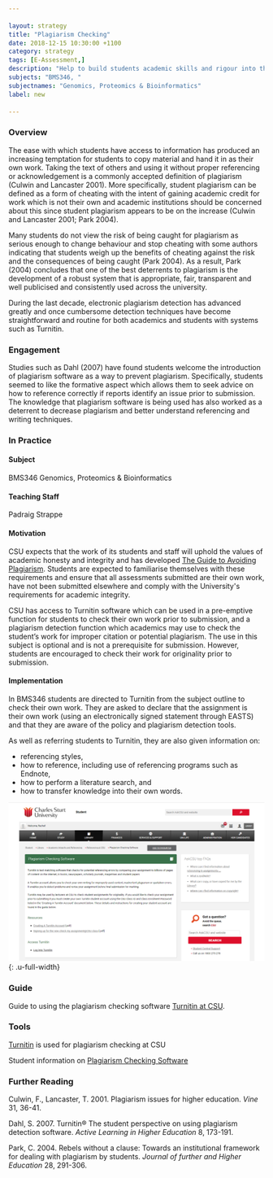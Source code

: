 ```yaml
---

layout: strategy
title: "Plagiarism Checking"
date: 2018-12-15 10:30:00 +1100
category: strategy
tags: [E-Assessment,]
description: "Help to build students academic skills and rigour into their studies."
subjects: "BMS346, "
subjectnames: "Genomics, Proteomics & Bioinformatics"
label: new

---
```


### Overview

The ease with which students have access to information has produced an increasing temptation for students to copy material and hand it in as their own work. Taking the text of others and using it without proper referencing or acknowledgement is a commonly accepted definition of plagiarism (Culwin and Lancaster 2001). More specifically, student plagiarism can be defined as a form of cheating with the intent of gaining academic credit for work which is not their own and academic institutions should be concerned about this since student plagiarism appears to be on the increase (Culwin and Lancaster 2001; Park 2004).

Many students do not view the risk of being caught for plagiarism as serious enough to change behaviour and stop cheating with some authors indicating that students weigh up the benefits of cheating against the risk and the consequences of being caught (Park 2004). As a result, Park (2004) concludes that one of the best deterrents to plagiarism is the development of a robust system that is appropriate, fair, transparent and well publicised and consistently used across the university.

During the last decade, electronic plagiarism detection has advanced greatly and once cumbersome detection techniques have become straightforward and routine for both academics and students with systems such as Turnitin.

### Engagement

Studies such as Dahl (2007) have found students welcome the introduction of plagiarism software as a way to prevent plagiarism. Specifically, students seemed to like the formative aspect which allows them to seek advice on how to reference correctly if reports identify an issue prior to submission. The knowledge that plagiarism software is being used has also worked as a deterrent to decrease plagiarism and better understand referencing and writing techniques.

### In Practice

<div class="u-release practice" >

<div class="practice-item">
<div class="practice-content" markdown="1">

#### Subject
BMS346 Genomics, Proteomics & Bioinformatics

#### Teaching Staff
Padraig Strappe

#### Motivation

CSU expects that the work of its students and staff will uphold the values of academic honesty and integrity and has developed [The Guide to Avoiding Plagiarism](http://student.csu.edu.au/library/integrity/plagiarism). Students are expected to familiarise themselves with these requirements and ensure that all assessments submitted are their own work, have not been submitted elsewhere and comply with the University's requirements for academic integrity.

CSU has access to Turnitin software which can be used in a pre-emptive function for students to check their own work prior to submission, and a plagiarism detection function which academics may use to check the student’s work for improper citation or potential plagiarism. The use in this subject is optional and is not a prerequisite for submission. However, students are encouraged to check their work for originality prior to submission.

#### Implementation
In BMS346 students are directed to Turnitin from the subject outline to check their own work. They are asked to declare that the assignment is their own work (using an electronically signed statement through EASTS) and that they are aware of the policy and plagiarism detection tools.

As well as referring students to Turnitin, they are also given information on:
- referencing styles,
- how to reference, including use of referencing programs such as Endnote,
- how to perform a literature search, and
- how to transfer knowledge into their own words.

![Screenshot of plagiarism webpage](../images/practices/Plagiarism-Checking-BMS346.png){: .u-full-width}


</div>
</div>

</div>

### Guide
Guide to using the plagiarism checking software [Turnitin at CSU](https://www.csu.edu.au/division/learning-and-teaching/interact2_help/faculty-and-csu-staff/assessment/turnitin).

### Tools

[Turnitin](http://www.turnitin.com/) is used for plagiarism checking at CSU

Student information on [Plagiarism Checking Software](http://student.csu.edu.au/library/integrity/referencing-at-csu/checking)

### Further Reading

<div class="apa-ref" markdown="1">

Culwin, F., Lancaster, T. 2001. Plagiarism issues for higher education. *Vine* 31, 36-41.

Dahl, S. 2007. Turnitin® The student perspective on using plagiarism detection software. *Active Learning in Higher Education* 8, 173-191.

Park, C. 2004. Rebels without a clause: Towards an institutional framework for dealing with plagiarism by students. *Journal of further and Higher Education* 28, 291-306.

</div>
